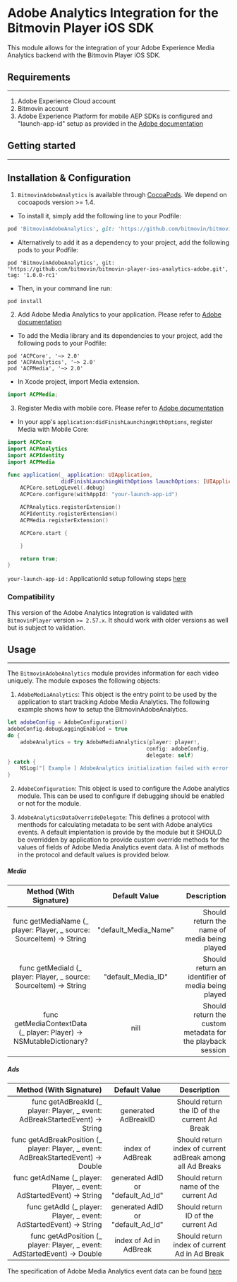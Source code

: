 # Adobe Analytics Integration for the Bitmovin Player iOS SDK
This module allows for the integration of your Adobe Experience Media Analytics backend with the Bitmovin Player iOS SDK.

## Requirements
-----------------
1. Adobe Experience Cloud account
2. Bitmovin account
3. Adobe Experience Platform for mobile AEP SDKs is configured and "launch-app-id" setup as provided in the [Adobe documentation](https://aep-sdks.gitbook.io/docs/using-mobile-extensions/mobile-core/configuration)

## Getting started
------------------

## Installation & Configuration

1. `BitmovinAdobeAnalytics` is available through [CocoaPods](https://cocoapods.org). We depend on cocoapods version >= 1.4.

- To install it, simply add the following line to your Podfile:

```ruby
pod 'BitmovinAdobeAnalytics', git: 'https://github.com/bitmovin/bitmovin-player-ios-analytics-adobe.git', tag: '1.0.0-rc1'
```

- Alternatively to add it as a dependency to your project, add the following pods to your Podfile:

```
pod 'BitmovinAdobeAnalytics', git: 'https://github.com/bitmovin/bitmovin-player-ios-analytics-adobe.git', tag: '1.0.0-rc1'
```

- Then, in your command line run:

```
pod install
```

2. Add Adobe Media Analytics to your application. Please refer to [Adobe documentation](https://aep-sdks.gitbook.io/docs/using-mobile-extensions/adobe-media-analytics#add-media-analytics-to-your-app)

- To add the Media library and its dependencies to your project, add the following pods to your Podfile:

```
pod 'ACPCore', '~> 2.0'
pod 'ACPAnalytics', '~> 2.0'
pod 'ACPMedia', '~> 2.0'
```

- In Xcode project, import Media extension.

```swift
import ACPMedia;
```

3. Register Media with mobile core. Please refer to [Adobe documentation](https://aep-sdks.gitbook.io/docs/using-mobile-extensions/adobe-media-analytics#register-media-with-mobile-core)

- In your app's `application:didFinishLaunchingWithOptions`, register Media with Mobile Core:

```swift
import ACPCore
import ACPAnalytics
import ACPIdentity
import ACPMedia

func application(_ application: UIApplication,
                 didFinishLaunchingWithOptions launchOptions: [UIApplication.LaunchOptionsKey: Any]?) -> Bool {
    ACPCore.setLogLevel(.debug)
    ACPCore.configure(withAppId: "your-launch-app-id")

    ACPAnalytics.registerExtension()
    ACPIdentity.registerExtension()
    ACPMedia.registerExtension()

    ACPCore.start {

    }

    return true;
}
```

`your-launch-app-id` : ApplicationId setup following steps [here](https://aep-sdks.gitbook.io/docs/using-mobile-extensions/mobile-core/configuration)

### Compatibility
This version of the Adobe Analytics Integration is validated with `BitmovinPlayer` version `>= 2.57.x`. It should work with older versions as well but is subject to validation.

## Usage
----------------
The `BitmovinAdobeAnalytics` module provides information for each video uniquely. The module exposes the following objects:

1. `AdobeMediaAnalytics`: This object is the entry point to be used by the application to start tracking Adobe Media Analytics. The following example shows how to setup the BitmovinAdobeAnalytics.

```swift
let adobeConfig = AdobeConfiguration()
adobeConfig.debugLoggingEnabled = true
do {
    adobeAnalytics = try AdobeMediaAnalytics(player: player!,
                                            config: adobeConfig,
                                            delegate: self)
} catch {
    NSLog("[ Example ] AdobeAnalytics initialization failed with error: \(error)")
}
```
2. `AdobeConfiguration`: This object is used to configure the Adobe analytics module. This can be used to configure if debugging should be enabled or not for the module.

3. `AdobeAnalyticsDataOverrideDelegate`: This defines a protocol with menthods for calculating metadata to be sent with Adobe analytics events. A default implentation is provide by the module but it SHOULD be overridden by application to provide custom override methods for the values of fields of Adobe Media Analytics event data. A list of methods in the protocol and default values is provided below.

##### Media

| Method (With Signature)                                                  |       Default Value       | Description|
| :-----------------------------------------------------------------------:|:-------------------------:|-----------:|
| func getMediaName (_ player: Player, _ source: SourceItem) -> String     | 	"default_Media_Name"   | Should return the name of media being played|
| func getMediaId (_ player: Player, _ source: SourceItem) -> String       | 	"default_Media_ID"     | Should return an identifier of media being played|
| func getMediaContextData (_ player: Player) -> NSMutableDictionary?      | 	nill                   | Should return the custom metadata for the playback session|

##### Ads

| Method (With Signature)                                                             | Default Value                     | Description |
| -----------------------------------------------------------------------------------:|:---------------------------------:|:-----------:|
| func getAdBreakId (_ player: Player, _ event: AdBreakStartedEvent) -> String        | generated AdBreakID               | Should return the ID of the current Ad Break|
| func getAdBreakPosition (_ player: Player, _ event: AdBreakStartedEvent) -> Double  | index of AdBreak                  | Should return index of current adBreak among all Ad Breaks|
| func getAdName (_ player: Player, _ event: AdStartedEvent) -> String                | generated AdID or "default_Ad_Id" | Should return name of the current Ad|
| func getAdId (_ player: Player, _ event: AdStartedEvent) -> String                  | generated AdID or "default_Ad_Id" | Should return ID of the current Ad|
| func getAdPosition (_ player: Player, _ event: AdStartedEvent) -> Double            | index of Ad in AdBreak            | Should return index of current Ad in Ad Break|


The specification of Adobe Media Analytics event data can be found [here](https://aep-sdks.gitbook.io/docs/using-mobile-extensions/adobe-media-analytics/media-api-reference)
